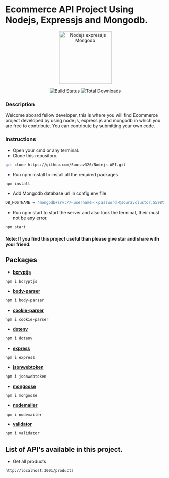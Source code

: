 # Ecommerce API Project Using Nodejs, Expressjs and Mongodb.

<p align="center"><img alt="Nodejs expressjs Mongodb" src="https://miro.medium.com/max/600/1*NFTgwZ_TUmceZnSHCundBw.jpeg" width="165"/></p>
<p align="center">
<img src="https://img.shields.io/github/license/larymak/Python-project-Scripts" alt="Build Status">
<img src="https://img.shields.io/github/issues/larymak/Python-project-Scripts" alt="Total Downloads">
</p>


### Description

Welcome aboard fellow developer, this is where you will find Ecommerce project developed by using node js, express js and mongodb in which you are free to contribute.
You can contribute by submitting your own code.


### Instructions

- Open your cmd or any terminal.
- Clone this repository.
```bash
git clone https://github.com/Sourav326/Nodejs-API.git
```
- Run npm install to install all the required packages
```bash
npm install
```
- Add Mongodb database url in config.env file
```bash
DB_HOSTNAME = "mongodb+srv://<username>:<password>@souravclustor.5598t.mongodb.net/<database name>?retryWrites=true&w=majority"
```
- Run npm start to start the server and also look the terminal, their must not be any error.
```bash
npm start
```


#### Note: If you find this project useful than please give star and share with your friend.

## Packages

- **[bcryptjs](https://www.npmjs.com/package/bcryptjs)**
```bash
npm i bcryptjs
```
- **[body-parser](https://www.npmjs.com/package/body-parser)**
```bash
npm i body-parser
```
- **[cookie-parser](https://www.npmjs.com/package/cookie-parser)**
```bash
npm i cookie-parser
```
- **[dotenv](https://www.npmjs.com/package/dotenv)**
```bash
npm i dotenv
```
- **[express](https://www.npmjs.com/package/express)**
```bash
npm i express
```
- **[jsonwebtoken](https://www.npmjs.com/package/jsonwebtoken)**
```bash
npm i jsonwebtoken
```
- **[mongoose](https://www.npmjs.com/package/mongoose)**
```bash
npm i mongoose
```
- **[nodemailer](https://www.npmjs.com/package/nodemailer)**
```bash
npm i nodemailer
```
- **[validator](https://www.npmjs.com/package/validator)**
```bash
npm i validator
```
## List of API's available in this project.
- Get all products
```bash
http://localhost:3001/products
```
